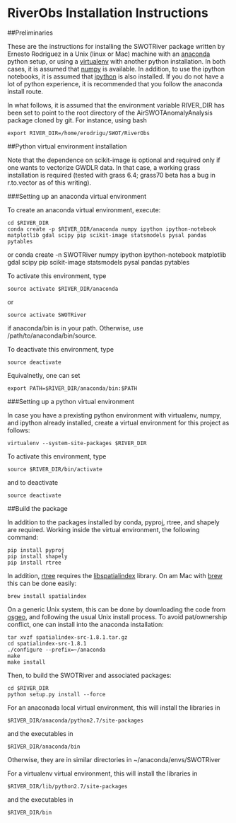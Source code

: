 # RiverObs Installation Instructions


##Preliminaries

These are the instructions for installing the SWOTRiver package
written by Ernesto Rodriguez in a Unix (linux or Mac) machine with an
[anaconda](https://store.continuum.io/cshop/anaconda) python setup,
or using a [virtualenv](http://www.virtualenv.org/en/latest) with another python
installation. In both cases, it is assumed that
[numpy](http://scipy.org) is available. In addition, to use the
ipython notebooks, it is assumed that [ipython](http://ipython.org) is also installed.
If you do not have a lot of python experience, it is recommended that
you follow the anaconda install route.

In what follows, it is assumed that the environment variable RIVER_DIR has been 
set to point to the root directory of the AirSWOTAnomalyAnalysis package cloned
by git. For instance, using bash

	export RIVER_DIR=/home/erodrigu/SWOT/RiverObs

##Python virtual environment installation

Note that the dependence on scikit-image is optional and
required only if one wants to vectorize GWDLR data. In
that case, a working grass installation is required (tested
with grass 6.4; grass70 beta has a bug in r.to.vector as of
this writing).

###Setting up an anaconda virtual environment

To create an anaconda virtual environment, execute:

	cd $RIVER_DIR
	conda create -p $RIVER_DIR/anaconda numpy ipython ipython-notebook matplotlib gdal scipy pip scikit-image statsmodels pysal pandas pytables

or
	conda create -n SWOTRiver numpy ipython ipython-notebook matplotlib gdal scipy pip scikit-image statsmodels pysal pandas pytables
	
To activate this environment, type

	source activate $RIVER_DIR/anaconda

or 

	source activate SWOTRiver
	
if anaconda/bin is in your path. Otherwise, use /path/to/anaconda/bin/source.

To deactivate this environment, type

	source deactivate

Equivalnetly, one can set

	export PATH=$RIVER_DIR/anaconda/bin:$PATH

###Setting up a python virtual environment

In case you have a prexisting python environment with virtualenv,
numpy, and ipython already installed, create a virtual environment for
this project as follows:

	virtualenv --system-site-packages $RIVER_DIR

To activate this environment, type

	source $RIVER_DIR/bin/activate

and to deactivate

	source deactivate


##Build the package

In addition to the packages installed by conda, pyproj, rtree, and shapely are required.
Working inside the virtual environment, the following command:

	pip install pyproj
	pip install shapely
	pip install rtree

In addition, [rtree](https://github.com/Toblerity/rtree) requires the
[libspatialindex](http://libspatialindex.github.io) library. On am Mac with
[brew](http://brew.sh) this can be done easily:

	brew install spatialindex

On a generic Unix system, this can be done by downloading the code from
[osgeo](http://download.osgeo.org/libspatialindex), and following the
usual Unix install process. To avoid pat/ownership conflict, one can install into the
anaconda installation:

	tar xvzf spatialindex-src-1.8.1.tar.gz
	cd spatialindex-src-1.8.1
	./configure --prefix=~/anaconda
	make
	make install

Then, to build the SWOTRiver and associated packages:

	cd $RIVER_DIR
	python setup.py install --force

For an anaconada local virtual environment, this will install the libraries in

	$RIVER_DIR/anaconda/python2.7/site-packages

and the executables in

	$RIVER_DIR/anaconda/bin

Otherwise, they are in similar directories in ~/anaconda/envs/SWOTRiver 

For a virtualenv virtual environment, this will install the libraries in

	$RIVER_DIR/lib/python2.7/site-packages

and the executables in

	$RIVER_DIR/bin





